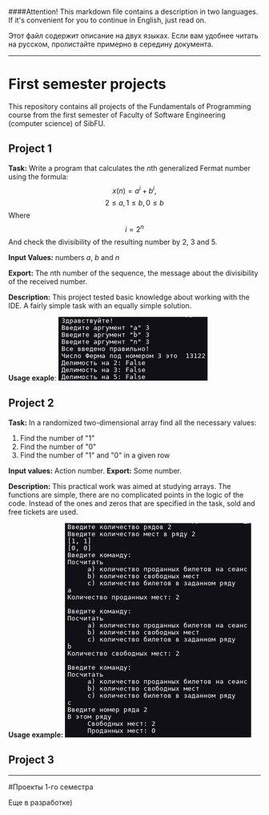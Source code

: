 ####Attention!
This markdown file contains a description in two languages. If it's convenient for you to continue in English, just read on.

Этот файл содержит описание на двух языках. Если вам удобнее читать на русском, пролистайте примерно в середину документа.

---
# First semester projects

This repository contains all projects of the Fundamentals of Programming course from the first semester of Faculty of Software Engineering (computer science) of SibFU. 

## Project 1

__Task:__ Write a program that calculates the *n*th generalized Fermat number using the formula:
$$x(n)=a^i+b^i,$$
$$2 ≤ a, 1 ≤ b, 0 ≤ b$$ 
Where 
$$i = 2^n$$ 
And check the divisibility of the resulting number by 2, 3 and 5.

__Input Values:__ numbers *a*, *b* and *n*

__Export:__ The *n*th number of the sequence, the message about
the divisibility of the received number.

__Description:__
This project tested basic knowledge about working with the IDE. A fairly simple task with an equally simple solution.

__Usage exaple__:
![](markdown_images/1st_pr_output.png)

## Project 2
__Task:__ In a randomized two-dimensional array find all the necessary values:
1) Find the number of "1"
2) Find the number of "0"
3) Find the number of "1" and "0" in a given row

__Input values:__ Action number. 
__Export:__ Some number.

__Description:__
This practical work was aimed at studying arrays. The functions are simple, there are no complicated points in the logic of the code. Instead of the ones and zeros that are specified in the task, sold and free tickets are used.

__Usage example:__
![](markdown_images/2nd_pr_output.png)

## Project 3
---
#Проекты 1-го семестра

Еще в разработке)